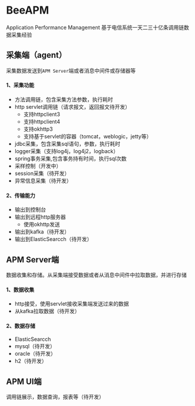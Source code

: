 # BeeAPM
Application Performance Management
基于电信系统一天二三十亿条调用链数据采集经验

## 采集端（agent）
采集数据发送到`APM Server`端或者消息中间件或存储器等
#### 1、采集功能
- 方法调用链，包含采集方法参数，执行耗时
- http servlet调用链（请求报文，返回报文待开发）
  - 支持httpclient3
  - 支持httpclient4
  - 支持okhttp3
  - 支持基于servlet的容器（tomcat，weblogic，jetty等）
- jdbc采集，包含采集sql语句，参数，执行耗时
- logger采集（支持log4j，log4j2，logback）
- spring事务采集,包含事务持有时间，执行sql次数
- 采样控制（开发中）
- session采集（待开发）
- 异常信息采集（待开发）

#### 2、传输能力
- 输出到控制台
- 输出到远程http服务器
  - 使用okhttp发送
- 输出到kafka（待开发）
- 输出到ElasticSearcch（待开发）

## APM Server端
数据收集和存储。从采集端接受数据或者从消息中间件中拉取数据，并进行存储
#### 1、数据收集
- http接受，使用servlet接收采集端发送过来的数据
- 从kafka拉取数据（待开发）

#### 2、数据存储
- ElasticSearcch
- mysql（待开发）
- oracle（待开发）
- h2（待开发）

## APM UI端
调用链展示，数据查询，报表等（待开发）

